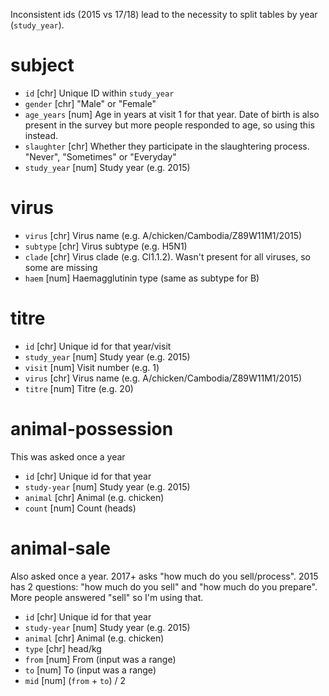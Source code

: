 Inconsistent ids (2015 vs 17/18) lead to the necessity to split
tables by year (`study_year`).

# subject

- `id` [chr] Unique ID within `study_year`
- `gender` [chr] "Male" or "Female"
- `age_years` [num] Age in years at visit 1 for that year. Date of birth is also
  present in the survey but more people responded to age, so using this instead.
- `slaughter` [chr] Whether they participate in the slaughtering process.
  "Never", "Sometimes" or "Everyday"
- `study_year` [num] Study year (e.g. 2015)

# virus

- `virus` [chr] Virus name (e.g. A/chicken/Cambodia/Z89W11M1/2015)
- `subtype` [chr] Virus subtype (e.g. H5N1)
- `clade` [chr] Virus clade (e.g. Cl1.1.2). Wasn't present for all viruses, so
  some are missing
- `haem` [num] Haemagglutinin type (same as subtype for B)

# titre

- `id` [chr] Unique id for that year/visit
- `study_year` [num] Study year (e.g. 2015)
- `visit` [num] Visit number (e.g. 1)
- `virus` [chr] Virus name (e.g. A/chicken/Cambodia/Z89W11M1/2015)
- `titre` [num] Titre (e.g. 20)

# animal-possession

This was asked once a year

- `id` [chr] Unique id for that year
- `study-year` [num] Study year (e.g. 2015)
- `animal` [chr] Animal (e.g. chicken)
- `count` [num] Count (heads)

# animal-sale

Also asked once a year. 2017+ asks "how much do you sell/process".
2015 has 2 questions:
"how much do you sell" and "how much do you prepare".
More people answered "sell" so I'm using that.

- `id` [chr] Unique id for that year
- `study-year` [num] Study year (e.g. 2015)
- `animal` [chr] Animal (e.g. chicken)
- `type` [chr] head/kg
- `from` [num] From (input was a range)
- `to` [num] To (input was a range)
- `mid` [num] (`from` + `to`) / 2
